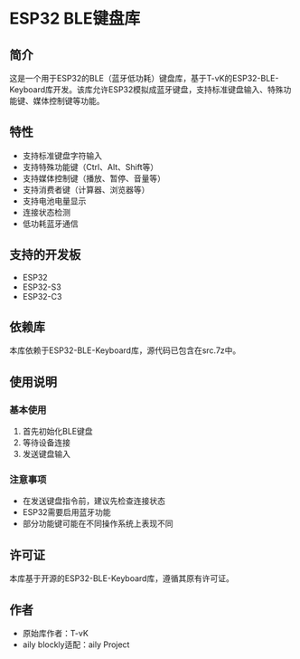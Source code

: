 # ESP32 BLE键盘库

## 简介
这是一个用于ESP32的BLE（蓝牙低功耗）键盘库，基于T-vK的ESP32-BLE-Keyboard库开发。该库允许ESP32模拟成蓝牙键盘，支持标准键盘输入、特殊功能键、媒体控制键等功能。

## 特性
- 支持标准键盘字符输入
- 支持特殊功能键（Ctrl、Alt、Shift等）
- 支持媒体控制键（播放、暂停、音量等）
- 支持消费者键（计算器、浏览器等）
- 支持电池电量显示
- 连接状态检测
- 低功耗蓝牙通信

## 支持的开发板
- ESP32
- ESP32-S3
- ESP32-C3

## 依赖库
本库依赖于ESP32-BLE-Keyboard库，源代码已包含在src.7z中。

## 使用说明

### 基本使用
1. 首先初始化BLE键盘
2. 等待设备连接
3. 发送键盘输入

### 注意事项
- 在发送键盘指令前，建议先检查连接状态
- ESP32需要启用蓝牙功能
- 部分功能键可能在不同操作系统上表现不同

## 许可证
本库基于开源的ESP32-BLE-Keyboard库，遵循其原有许可证。

## 作者
- 原始库作者：T-vK
- aily blockly适配：aily Project
